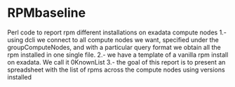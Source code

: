 # RPMbaseline
Perl code to report rpm different installations on exadata compute nodes
1.- using dcli we connect to all compute nodes we want, specified under the groupComputeNodes, and with a particular query format we obtain all the rpm installed in one single file.
2.- we have a template of a vanilla rpm install on exadata. We call it 0KnownList
3.- the goal of this report is to present an spreadsheet with the list of rpms across the compute nodes using versions installed
